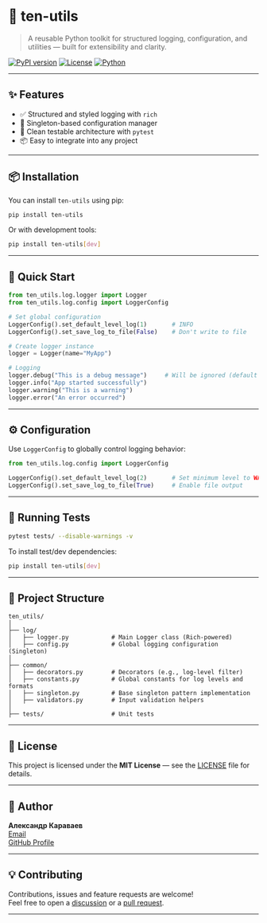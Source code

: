 # 🧰 ten-utils

> A reusable Python toolkit for structured logging, configuration, and utilities — built for extensibility and clarity.

[![PyPI version](https://badge.fury.io/py/ten-utils.svg)](https://pypi.org/project/ten-utils/)
[![License](https://img.shields.io/badge/license-MIT-blue.svg)](https://github.com/Ten-o69/ten-utils/blob/main/LICENSE)
[![Python](https://img.shields.io/badge/python-3.10%2B-blue)](https://www.python.org/)

---

## ✨ Features

- ✅ Structured and styled logging with `rich`
- 🔁 Singleton-based configuration manager
- 🧪 Clean testable architecture with `pytest`
- 📦 Easy to integrate into any project

---

## 📦 Installation

You can install `ten-utils` using pip:

```bash
pip install ten-utils
```

Or with development tools:

```bash
pip install ten-utils[dev]
```

---

## 🚀 Quick Start

```python
from ten_utils.log.logger import Logger
from ten_utils.log.config import LoggerConfig

# Set global configuration
LoggerConfig().set_default_level_log(1)       # INFO
LoggerConfig().set_save_log_to_file(False)    # Don't write to file

# Create logger instance
logger = Logger(name="MyApp")

# Logging
logger.debug("This is a debug message")     # Will be ignored (default = INFO)
logger.info("App started successfully")
logger.warning("This is a warning")
logger.error("An error occurred")
```

---

## ⚙️ Configuration

Use `LoggerConfig` to globally control logging behavior:

```python
from ten_utils.log.config import LoggerConfig

LoggerConfig().set_default_level_log(2)       # Set minimum level to WARNING
LoggerConfig().set_save_log_to_file(True)     # Enable file output
```

---

## 🧪 Running Tests

```bash
pytest tests/ --disable-warnings -v
```

To install test/dev dependencies:

```bash
pip install ten-utils[dev]
```

---

## 🧱 Project Structure

```text
ten_utils/
│
├── log/
│   ├── logger.py            # Main Logger class (Rich-powered)
│   ├── config.py            # Global logging configuration (Singleton)
│
├── common/
│   ├── decorators.py        # Decorators (e.g., log-level filter)
│   ├── constants.py         # Global constants for log levels and formats
│   ├── singleton.py         # Base singleton pattern implementation
│   ├── validators.py        # Input validation helpers
│
├── tests/                   # Unit tests
```

---

## 📜 License

This project is licensed under the **MIT License** — see the [LICENSE](LICENSE) file for details.

---

## 👤 Author

**Александр Караваев**  
[Email](mailto:234iskateli234@gmail.com)  
[GitHub Profile](https://github.com/Ten-o69)

---

## 💡 Contributing

Contributions, issues and feature requests are welcome!  
Feel free to open a [discussion](https://github.com/Ten-o69/ten-utils/discussions) or a [pull request](https://github.com/Ten-o69/ten-utils/pulls).

---
